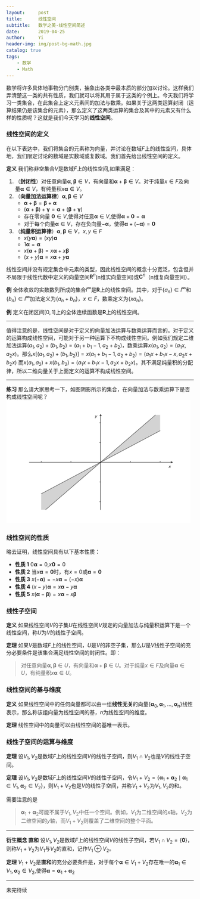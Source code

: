 ```yaml
---
layout:     post
title:      线性空间
subtitle:   数学之美-线性空间简述
date:       2019-04-25
author:     Yi
header-img: img/post-bg-math.jpg
catalog: true
tags:
    - 数学
    - Math
---
```

数学将许多具体地事物分门别类，抽象出各类中最本质的部分加以讨论。这样我们弄清楚这一类的共有性质，我们就可以将其用于属于这类的个例上。今天我们将学习一类集合，在此集合上定义元素间的加法与数乘。如果关于这两类运算封闭（运算结果仍是该集合的元素），那么定义了这两类运算的集合及其中的元素又有什么样的性质呢？这就是我们今天学习的**线性空间**。

### 线性空间的定义
在以下表达中，我们将集合的元素称为向量，并讨论在数域$F$上的线性空间，具体地，我们限定讨论的数域是实数域或复数域。我们首先给出线性空间的定义。

**定义** 我们称非空集合$V$是数域$F$上的线性空间,如果满足：
1. （**封闭性**）对任意向量$\boldsymbol\alpha,\boldsymbol\beta\in V$，有向量和$\boldsymbol\alpha + \boldsymbol\beta\in V$。对于纯量$x\in F$及向量$\boldsymbol\alpha \in V$，有纯量积$x\boldsymbol\alpha\in V$。
2. （**向量加法运算律**）$\boldsymbol\alpha,\boldsymbol\beta\in V$
   * $\boldsymbol\alpha+\boldsymbol\beta=\boldsymbol\beta+\boldsymbol\alpha$
   * $(\boldsymbol\alpha+\boldsymbol\beta)+\boldsymbol\gamma=\boldsymbol\alpha+(\boldsymbol\beta+\boldsymbol\gamma)$
   * 存在零向量 $\boldsymbol0\in V$,使得对任意$\boldsymbol\alpha\in V$,使得$\boldsymbol\alpha + \boldsymbol0=\boldsymbol\alpha$
   * 对于每个向量$\boldsymbol\alpha\in V$，存在负向量$-\boldsymbol\alpha$，使得$\boldsymbol\alpha+(-\boldsymbol\alpha)=\boldsymbol0$
3. （**纯量积运算律**）$\boldsymbol\alpha,\boldsymbol\beta\in V$，$x,y\in F$
   * $x(y\boldsymbol\alpha)=(xy)\boldsymbol\alpha$
   * $1\boldsymbol\alpha=\boldsymbol\alpha$
   * $x(\boldsymbol\alpha+\boldsymbol\beta)=x\boldsymbol\alpha+x\boldsymbol\beta$
   * $(x+y)\boldsymbol\alpha = x\boldsymbol\alpha+y\boldsymbol\alpha$

线性空间并没有规定集合中元素的类型，因此线性空间的概念十分宽泛，包含但并不局限于线性代数中定义的向量空间$\boldsymbol R^n$(n维实向量空间)或$\boldsymbol C^n$（n维复向量空间）。

**例** 全体收敛的实数数列所成的集合$l^\infty$是$\boldsymbol R$上的线性空间。其中，对于$\{a_n\}\in l^\infty$和$\{b_n\}\in l^\infty$加法定义为$\{a_n + b_n\}$，$x\in F$，数乘定义为$\{xa_n\}$。

**例** 定义在闭区间$[0,1]$上的全体连续函数是$\boldsymbol R$上的线性空间。


---
值得注意的是，线性空间是对于定义的向量加法运算与数乘运算而言的。对于定义的运算构成线性空间，可能对于另一种运算下不构成线性空间。例如我们规定二维加法运算$(a_1,a_2)+(b_1,b_2)=(a_1+b_1-1,a_2+b_2)$，数乘运算$x(a_1,a_2)=(a_1x,a_2x)$。那么$x[(a_1,a_2)+(b_1,b_2)]=x(a_1+b_1-1,a_2+b_2)=(a_1x+b_1x-x,a_2x+b_2x)$
而$x(a_1,a_2)+x(b_1,b_2)=(a_1x+b_1x-1,a_2x+b_2x)$。其不满足纯量积的分配律，所以二维向量关于上面定义的运算不构成线性空间。

---

**练习** 那么请大家思考一下，如图阴影所示的集合，在向量加法与数乘运算下是否构成线性空间呢？
<img src="/img/linearspace/think_1.png"  height="330" width="495">

### 线性空间的性质

略去证明，线性空间具有以下基本性质：

   * **性质 1** $0\boldsymbol\alpha=0$,$x\boldsymbol0=0$
   * **性质 2** 当$x\boldsymbol\alpha=\boldsymbol0$时，有$x=0$或$\boldsymbol\alpha=\boldsymbol0$
   * **性质 3** $x(-\boldsymbol\alpha)=-x\boldsymbol\alpha=(-x)\boldsymbol\alpha$
   * **性质 4** $(x-y)\boldsymbol\alpha=x\boldsymbol\alpha-y\boldsymbol\alpha$
   * **性质 5** $x(\boldsymbol\alpha-\boldsymbol\beta)=x\boldsymbol\alpha-x\boldsymbol\beta$



### 线性子空间
**定义** 如果线性空间$V$的子集$U$在线性空间$V$规定的向量加法与纯量积运算下是一个线性空间，称$U$为$V$的线性子空间。


**定理** 如果$V$是数域$F$上的线性空间，$U$是$V$的非空子集，那么$U$是$V$线性子空间的充分必要条件是该集合满足线性空间的封闭性。即：
>对任意向量$\boldsymbol\alpha,\boldsymbol\beta\in U$，有向量和$\boldsymbol\alpha + \boldsymbol\beta\in U$。对于纯量$x\in F$及向量$\boldsymbol\alpha \in U$，有纯量积$x\boldsymbol\alpha\in U$。

### 线性空间的基与维度

**定义** 如果线性空间中的任何向量都可以由一组**线性无关**的向量$\{\boldsymbol\alpha_0,\boldsymbol\alpha_1,...,\boldsymbol\alpha_n\}$线性表示，那么称该组向量为线性空间的基，$n$为线性空间的维度。

**定理** 线性空间中的向量可以由线性空间的基唯一表示。

### 线性子空间的运算与维度

**定理** 设$V_1,V_2$是数域$F$上的线性空间$V$的线性子空间，则$V_1\cap V_2$也是$V$的线性子空间。

**定理** 设$V_1,V_2$是数域$F$上的线性空间$V$的线性子空间，令$V_1+V_2=\{\boldsymbol\alpha_1+\boldsymbol\alpha_2\mid\boldsymbol\alpha_1\in V_1,\boldsymbol\alpha_2\in V_2\}$，则$V_1+V_2$也是$V$的线性子空间，并称$V_1+V_2$为$V_1,V_2$的和。

需要注意的是
>$\boldsymbol\alpha_1+\boldsymbol\alpha_2$可能不属于$V_1,V_2$中任一个空间。例如，$V_1$为二维空间的$x$轴，$V_2$为二维空间的$y$轴，而$V_1+V_2$则覆盖了二维空间的整个平面。

***

**衍生概念 直和** 设$V_1,V_2$是数域$F$上的线性空间$V$的线性子空间，若$V_1\cap V_2=\{\boldsymbol0\}$，则称$V_1+V_2$为$V_1$与$V_2$的直和，记作$V_1\oplus V_2$。

**定理** $V_1+V_2$是**直和**的充分必要条件是，对于每个$\boldsymbol\alpha\in V_1+V_2$存在唯一的$\boldsymbol\alpha_1\in V_1,\boldsymbol\alpha_2\in V_2$,使得$\boldsymbol\alpha=\boldsymbol\alpha_1+\boldsymbol\alpha_2$

***
未完待续




